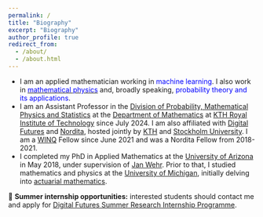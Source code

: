 ```yaml
---
permalink: /
title: "Biography"
excerpt: "Biography"
author_profile: true
redirect_from: 
  - /about/
  - /about.html
---
```


- I am an applied mathematician working in <font color="blue">machine learning</font>. I also work in [<font color="blue">mathematical physics</font>](https://ncatlab.org/nlab/show/mathematical+physics) and, broadly speaking, <font color="blue">probability theory and its applications</font>.  <br> 
- I am an Assistant Professor in the <a href="https://www.kth.se/profile/shlim?l=en">Division of Probability, Mathematical Physics and Statistics</a> at the <a href="https://www.kth.se/math/department-of-mathematics-1.833813">Department of Mathematics</a> at <a href="https://www.kth.se/en">KTH Royal Institute of Technology</a> since July 2024. I am also affiliated with <a href="https://www.digitalfutures.kth.se/person/soon-hoe-lim/">Digital Futures</a> and  <a href="https://www.nordita.org/">Nordita</a>, hosted jointly by <a href="https://www.kth.se/en">KTH</a> and <a href="https://www.su.se/">Stockholm University</a>. I am a <a href="https://winq.se/">WINQ</a> Fellow since June 2021 and was a Nordita Fellow from 2018-2021. <br>
- I completed my PhD in Applied Mathematics at the <a href="https://www.arizona.edu/">University of Arizona</a> in May 2018, under supervision of <a href="https://www.math.arizona.edu/people/wehr">Jan Wehr</a>. Prior to that, I studied mathematics and physics at the <a href="https://umich.edu/">University of Michigan</a>, initially delving into [actuarial mathematics](https://www.soa.org/).  <br>

📢 **Summer internship opportunities:** interested students should contact me and apply for [Digital Futures Summer Research Internship Programme](https://www.kth.se/en/student/nyheter/ansok-till-digital-futures-summer-research-internship-programme-sri-1.1311941).



 









